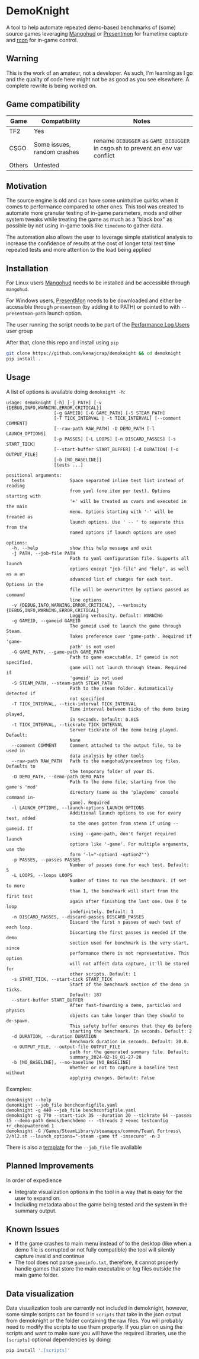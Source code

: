 # DemoKnight

A tool to help automate repeated demo-based benchmarks of (some) source games leveraging [Mangohud](https://github.com/flightlessmango/MangoHud) or [Presentmon](https://github.com/GameTechDev/PresentMon) for frametime capture and [rcon](https://github.com/conqp/rcon) for in-game control.

## Warning

This is the work of an amateur, not a developer. As such, I'm learning as I go and the quality of code here might not be as good as you see elsewhere. A complete rewrite is being worked on.

## Game compatibility

|  Game  | Compatibility | Notes|
|--------|---------------|------|
| TF2    | Yes           |      |
| CSGO   | Some issues, random crashes  |rename `DEBUGGER` as `GAME_DEBUGGER` in csgo.sh to prevent an env var conflict  |
| Others | Untested      |      |

## Motivation

The source engine is old and can have some unintuitive quirks when it comes to performance compared to other ones. This tool was created to automate more granular testing of in-game parameters, mods and other system tweaks while treating the game as much as a "black box" as possible by not using in-game tools like `timedemo` to gather data.

The automation also allows the user to leverage simple statistical analysis to increase the confidence of results at the cost of longer total test time repeated tests and more attention to the load being applied

## Installation

For Linux users [Mangohud](https://github.com/flightlessmango/MangoHud/releases) needs to be installed and be accessible through `mangohud`.

For Windows users, [PresentMon](https://github.com/GameTechDev/PresentMon/releases) needs to be downloaded and either be accessible through `presentmon` (by adding it to PATH) or pointed to with `--presentmon-path` launch option.

The user running the script needs to be part of the [Performance Log Users](https://github.com/GameTechDev/PresentMon#user-access-denied) user group

After that, clone this repo and install using `pip`

```bash
git clone https://github.com/kenajcrap/demoknight && cd demoknight
pip install .
```

## Usage

A list of options is available doing `demoknight -h`:

```text
usage: demoknight [-h] [-j PATH] [-v {DEBUG,INFO,WARNING,ERROR,CRITICAL}]
                  [-g GAMEID] [-G GAME_PATH] [-S STEAM_PATH]
                  [-T TICK_INTERVAL | -t TICK_INTERVAL] [--comment COMMENT]
                  [--raw-path RAW_PATH] -D DEMO_PATH [-l LAUNCH_OPTIONS]
                  [-p PASSES] [-L LOOPS] [-n DISCARD_PASSES] [-s START_TICK]
                  [--start-buffer START_BUFFER] [-d DURATION] [-o OUTPUT_FILE]
                  [-b [NO_BASELINE]]
                  [tests ...]

positional arguments:
  tests                 Space separated inline test list instead of reading
                        from yaml (one item per test). Options starting with
                        '+' will be treated as cvars and executed in the main
                        menu. Options starting with '-' will be treated as
                        launch options. Use ' -- ' to separate this from the
                        named options if launch options are used

options:
  -h, --help            show this help message and exit
  -j PATH, --job-file PATH
                        Path to yaml configuration file. Supports all launch
                        options except "job-file" and "help", as well as a an
                        advanced list of changes for each test. Options in the
                        file will be overwritten by options passed as command
                        line options
  -v {DEBUG,INFO,WARNING,ERROR,CRITICAL}, --verbosity {DEBUG,INFO,WARNING,ERROR,CRITICAL}
                        Logging verbosity. Default: WARNING
  -g GAMEID, --gameid GAMEID
                        The gameid used to launch the game through Steam.
                        Takes preference over 'game-path'. Required if 'game-
                        path' is not used
  -G GAME_PATH, --game-path GAME_PATH
                        Path to game executable. If gameid is not specified,
                        game will not launch through Steam. Required if
                        'gameid' is not used
  -S STEAM_PATH, --steam-path STEAM_PATH
                        Path to the steam folder. Automatically detected if
                        not specified
  -T TICK_INTERVAL, --tick-interval TICK_INTERVAL
                        Time interval between ticks of the demo being played,
                        in seconds. Default: 0.015
  -t TICK_INTERVAL, --tickrate TICK_INTERVAL
                        Server tickrate of the demo being played. Default:
                        None
  --comment COMMENT     Comment attached to the output file, to be used in
                        data analysis by other tools
  --raw-path RAW_PATH   Path to the mangohud/presentmon log files. Defaults to
                        the temporary folder of your OS.
  -D DEMO_PATH, --demo-path DEMO_PATH
                        Path to the demo file, starting from the game's 'mod'
                        directory (same as the 'playdemo' console command in-
                        game). Required
  -l LAUNCH_OPTIONS, --launch-options LAUNCH_OPTIONS
                        Additional launch options to use for every test, added
                        to the ones gotten from steam if using --gameid. If
                        using --game-path, don't forget required launch
                        options like '-game'. For multiple arguments, use the
                        form '-l="-option1 -option2"')
  -p PASSES, --passes PASSES
                        Number of passes done for each test. Default: 5
  -L LOOPS, --loops LOOPS
                        Number of times to run the benchmark. If set to more
                        than 1, the benchmark will start from the first test
                        again after finishing the last one. Use 0 to loop
                        indefinitely. Default: 1
  -n DISCARD_PASSES, --discard-passes DISCARD_PASSES
                        Discard the first n passes of each test of each loop.
                        Discarting the first passes is needed if the demo
                        section used for benchmark is the very start, since
                        performance there is not representative. This option
                        will not affect data capture, it'll be stored for
                        other scripts. Default: 1
  -s START_TICK, --start-tick START_TICK
                        Start of the benchmark section of the demo in ticks.
                        Default: 187
  --start-buffer START_BUFFER
                        After fast-fowarding a demo, particles and physics
                        objects can take longer than they should to de-spawn.
                        This safety buffer ensures that they do before
                        starting the benchmark. In seconds. Default: 2
  -d DURATION, --duration DURATION
                        Benchmark duration in seconds. Default: 20.0.
  -o OUTPUT_FILE, --output-file OUTPUT_FILE
                        path for the generated summary file. Default:
                        summary_2024-02-19_01-27-28
  -b [NO_BASELINE], --no-baseline [NO_BASELINE]
                        Whether or not to capture a baseline test without
                        applying changes. Default: False
```

Examples:

```text
demoknight --help
demonkight --job_file benchconfigfile.yaml
demoknight -g 440 --job_file benchconfigfile.yaml
demoknight -g 770 --start-tick 35 --duration 20 --tickrate 64 --passes 15 --demo-path demos/benchdemo -- -threads 2 +exec testconfig +r_cheapwaterend 1
demoknight -G /Games/SteamLibrary/steamapps/common/Team\ Fortress\ 2/hl2.sh --launch_options="-steam -game tf -insecure" -n 3
```

There is also a [template](https://github.com/Kenajcrap/demoknight/blob/main/config_template.yaml) for the `--job_file` file available

## Planned Improvements

In order of expedience

- Integrate visualization options in the tool in a way that is easy for the user to expand on.
- Including metadata about the game being tested and the system in the summary output.

## Known Issues

- If the game crashes to main menu instead of to the desktop (like when a demo file is corrupted or not fully compatible) the tool will silently capture invalid and continue
- The tool does not parse `gameinfo.txt`, therefore, it cannot properly handle games that store the main executable or log files outside the main game folder.

## Data visualization

Data visualization tools are currently not included in demoknight, however, some simple scripts can be found in `scripts` that take in the json output from demoknight or the folder containing the raw files. You will probably need to modify the scripts to use them properly.
If you plan on using the scripts and want to make sure you will have the required libraries, use the `[scripts]` optional dependencies by doing:
```zsh
pip install '.[scripts]'
```
